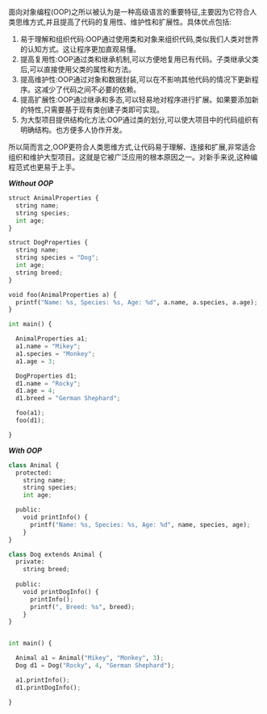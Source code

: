 面向对象编程(OOP)之所以被认为是一种高级语言的重要特征,主要因为它符合人类思维方式,并且提高了代码的复用性、维护性和扩展性。具体优点包括:

1. 易于理解和组织代码:OOP通过使用类和对象来组织代码,类似我们人类对世界的认知方式。这让程序更加直观易懂。
2. 提高复用性:OOP通过类和继承机制,可以方便地复用已有代码。子类继承父类后,可以直接使用父类的属性和方法。
3. 提高维护性:OOP通过对象和数据封装,可以在不影响其他代码的情况下更新程序。这减少了代码之间不必要的依赖。
4. 提高扩展性:OOP通过继承和多态,可以轻易地对程序进行扩展。如果要添加新的特性,只需要基于现有类创建子类即可实现。
5. 为大型项目提供结构化方法:OOP通过类的划分,可以使大项目中的代码组织有明确结构。也方便多人协作开发。

所以简而言之,OOP更符合人类思维方式,让代码易于理解、连接和扩展,非常适合组织和维护大型项目。这就是它被广泛应用的根本原因之一。对新手来说,这种编程范式也更易于上手。

***Without OOP***
```python
struct AnimalProperties {
  string name;
  string species;
  int age;
}

struct DogProperties {
  string name; 
  string species = "Dog";
  int age;
  string breed; 
}

void foo(AnimalProperties a) {
  printf("Name: %s, Species: %s, Age: %d", a.name, a.species, a.age); 
}

int main() {

  AnimalProperties a1; 
  a1.name = "Mikey";
  a1.species = "Monkey";
  a1.age = 3;

  DogProperties d1;
  d1.name = "Rocky";  
  d1.age = 4; 
  d1.breed = "German Shephard";

  foo(a1);
  foo(d1);

}
```

***With OOP***
```python
class Animal {
  protected:
    string name;
    string species; 
    int age;

  public:
    void printInfo() {
      printf("Name: %s, Species: %s, Age: %d", name, species, age); 
    }
}

class Dog extends Animal {
  private:
    string breed;
  
  public:
    void printDogInfo() {
      printInfo(); 
      printf(", Breed: %s", breed); 
    }
}


int main() {

  Animal a1 = Animal("Mikey", "Monkey", 3);  
  Dog d1 = Dog("Rocky", 4, "German Shephard");

  a1.printInfo(); 
  d1.printDogInfo();

}
```

